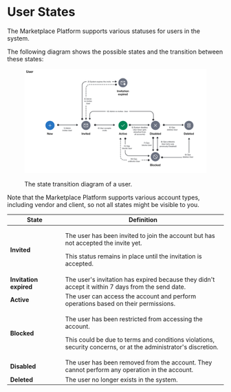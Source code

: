 # User States

The Marketplace Platform supports various statuses for users in the system.&#x20;

The following diagram shows the possible states and the transition between these states:

<figure><img src="../../../.gitbook/assets/state_diagram_user.png" alt=""><figcaption><p>The state transition diagram of a user.</p></figcaption></figure>

Note that the Marketplace Platform supports various account types, including vendor and client, so not all states might be visible to you.

<table><thead><tr><th width="114">State</th><th>Definition</th></tr></thead><tbody><tr><td><strong>Invited</strong></td><td><p>The user has been invited to join the account but has not accepted the invite yet.</p><p></p><p>This status remains in place until the invitation is accepted.</p></td></tr><tr><td><strong>Invitation expired</strong></td><td>The user's invitation has expired because they didn't accept it within 7 days from the send date.</td></tr><tr><td><strong>Active</strong></td><td>The user can access the account and perform operations based on their permissions.</td></tr><tr><td><strong>Blocked</strong></td><td><p>The user has been restricted from accessing the account. </p><p></p><p>This could be due to terms and conditions violations, security concerns, or at the administrator's discretion.</p></td></tr><tr><td><strong>Disabled</strong></td><td>The user has been removed from the account. They cannot perform any operation in the account.</td></tr><tr><td><strong>Deleted</strong></td><td>The user no longer exists in the system.</td></tr></tbody></table>
